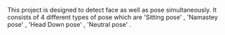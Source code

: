 This project is designed to detect face as well as pose simultaneously.
It consists of 4 different types of pose which are 'Sitting pose' , 'Namastey pose' , 'Head Down pose' , 'Neutral pose' .

